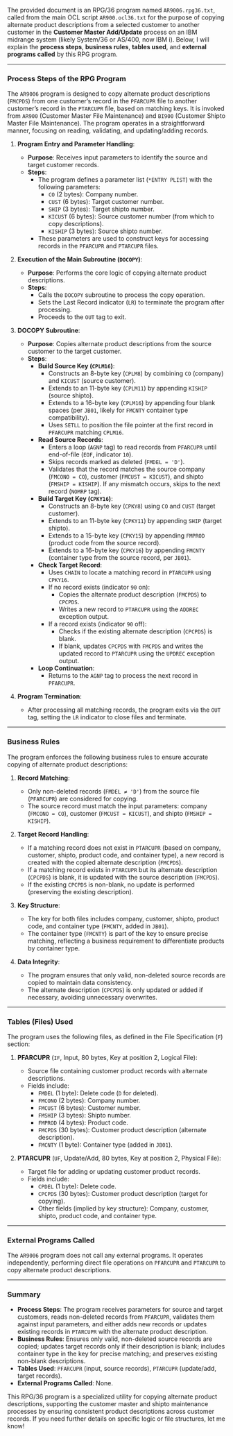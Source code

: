 The provided document is an RPG/36 program named `AR9006.rpg36.txt`, called from the main OCL script `AR900.ocl36.txt` for the purpose of copying alternate product descriptions from a selected customer to another customer in the **Customer Master Add/Update** process on an IBM midrange system (likely System/36 or AS/400, now IBM i). Below, I will explain the **process steps**, **business rules**, **tables used**, and **external programs called** by this RPG program.

---

### **Process Steps of the RPG Program**

The `AR9006` program is designed to copy alternate product descriptions (`FMCPDS`) from one customer’s record in the `PFARCUPR` file to another customer’s record in the `PTARCUPR` file, based on matching keys. It is invoked from `AR900` (Customer Master File Maintenance) and `BI900` (Customer Shipto Master File Maintenance). The program operates in a straightforward manner, focusing on reading, validating, and updating/adding records.

1. **Program Entry and Parameter Handling**:
   - **Purpose**: Receives input parameters to identify the source and target customer records.
   - **Steps**:
     - The program defines a parameter list (`*ENTRY PLIST`) with the following parameters:
       - `CO` (2 bytes): Company number.
       - `CUST` (6 bytes): Target customer number.
       - `SHIP` (3 bytes): Target shipto number.
       - `KICUST` (6 bytes): Source customer number (from which to copy descriptions).
       - `KISHIP` (3 bytes): Source shipto number.
     - These parameters are used to construct keys for accessing records in the `PFARCUPR` and `PTARCUPR` files.

2. **Execution of the Main Subroutine (`DOCOPY`)**:
   - **Purpose**: Performs the core logic of copying alternate product descriptions.
   - **Steps**:
     - Calls the `DOCOPY` subroutine to process the copy operation.
     - Sets the Last Record indicator (`LR`) to terminate the program after processing.
     - Proceeds to the `OUT` tag to exit.

3. **DOCOPY Subroutine**:
   - **Purpose**: Copies alternate product descriptions from the source customer to the target customer.
   - **Steps**:
     - **Build Source Key (`CPLM16`)**:
       - Constructs an 8-byte key (`CPLM8`) by combining `CO` (company) and `KICUST` (source customer).
       - Extends to an 11-byte key (`CPLM11`) by appending `KISHIP` (source shipto).
       - Extends to a 16-byte key (`CPLM16`) by appending four blank spaces (per `JB01`, likely for `FMCNTY` container type compatibility).
       - Uses `SETLL` to position the file pointer at the first record in `PFARCUPR` matching `CPLM16`.
     - **Read Source Records**:
       - Enters a loop (`AGNP` tag) to read records from `PFARCUPR` until end-of-file (`EOF`, indicator `10`).
       - Skips records marked as deleted (`FMDEL = 'D'`).
       - Validates that the record matches the source company (`FMCONO = CO`), customer (`FMCUST = KICUST`), and shipto (`FMSHIP = KISHIP`). If any mismatch occurs, skips to the next record (`NOMRP` tag).
     - **Build Target Key (`CPKY16`)**:
       - Constructs an 8-byte key (`CPKY8`) using `CO` and `CUST` (target customer).
       - Extends to an 11-byte key (`CPKY11`) by appending `SHIP` (target shipto).
       - Extends to a 15-byte key (`CPKY15`) by appending `FMPROD` (product code from the source record).
       - Extends to a 16-byte key (`CPKY16`) by appending `FMCNTY` (container type from the source record, per `JB01`).
     - **Check Target Record**:
       - Uses `CHAIN` to locate a matching record in `PTARCUPR` using `CPKY16`.
       - If no record exists (indicator `90` on):
         - Copies the alternate product description (`FMCPDS`) to `CPCPDS`.
         - Writes a new record to `PTARCUPR` using the `ADDREC` exception output.
       - If a record exists (indicator `90` off):
         - Checks if the existing alternate description (`CPCPDS`) is blank.
         - If blank, updates `CPCPDS` with `FMCPDS` and writes the updated record to `PTARCUPR` using the `UPDREC` exception output.
     - **Loop Continuation**:
       - Returns to the `AGNP` tag to process the next record in `PFARCUPR`.

4. **Program Termination**:
   - After processing all matching records, the program exits via the `OUT` tag, setting the `LR` indicator to close files and terminate.

---

### **Business Rules**

The program enforces the following business rules to ensure accurate copying of alternate product descriptions:

1. **Record Matching**:
   - Only non-deleted records (`FMDEL ≠ 'D'`) from the source file (`PFARCUPR`) are considered for copying.
   - The source record must match the input parameters: company (`FMCONO = CO`), customer (`FMCUST = KICUST`), and shipto (`FMSHIP = KISHIP`).

2. **Target Record Handling**:
   - If a matching record does not exist in `PTARCUPR` (based on company, customer, shipto, product code, and container type), a new record is created with the copied alternate description (`FMCPDS`).
   - If a matching record exists in `PTARCUPR` but its alternate description (`CPCPDS`) is blank, it is updated with the source description (`FMCPDS`).
   - If the existing `CPCPDS` is non-blank, no update is performed (preserving the existing description).

3. **Key Structure**:
   - The key for both files includes company, customer, shipto, product code, and container type (`FMCNTY`, added in `JB01`).
   - The container type (`FMCNTY`) is part of the key to ensure precise matching, reflecting a business requirement to differentiate products by container type.

4. **Data Integrity**:
   - The program ensures that only valid, non-deleted source records are copied to maintain data consistency.
   - The alternate description (`CPCPDS`) is only updated or added if necessary, avoiding unnecessary overwrites.

---

### **Tables (Files) Used**

The program uses the following files, as defined in the File Specification (`F`) section:

1. **PFARCUPR** (`IF`, Input, 80 bytes, Key at position 2, Logical File):
   - Source file containing customer product records with alternate descriptions.
   - Fields include:
     - `FMDEL` (1 byte): Delete code (`D` for deleted).
     - `FMCONO` (2 bytes): Company number.
     - `FMCUST` (6 bytes): Customer number.
     - `FMSHIP` (3 bytes): Shipto number.
     - `FMPROD` (4 bytes): Product code.
     - `FMCPDS` (30 bytes): Customer product description (alternate description).
     - `FMCNTY` (1 byte): Container type (added in `JB01`).

2. **PTARCUPR** (`UF`, Update/Add, 80 bytes, Key at position 2, Physical File):
   - Target file for adding or updating customer product records.
   - Fields include:
     - `CPDEL` (1 byte): Delete code.
     - `CPCPDS` (30 bytes): Customer product description (target for copying).
     - Other fields (implied by key structure): Company, customer, shipto, product code, and container type.

---

### **External Programs Called**

The `AR9006` program does not call any external programs. It operates independently, performing direct file operations on `PFARCUPR` and `PTARCUPR` to copy alternate product descriptions.

---

### **Summary**

- **Process Steps**: The program receives parameters for source and target customers, reads non-deleted records from `PFARCUPR`, validates them against input parameters, and either adds new records or updates existing records in `PTARCUPR` with the alternate product description.
- **Business Rules**: Ensures only valid, non-deleted source records are copied; updates target records only if their description is blank; includes container type in the key for precise matching; and preserves existing non-blank descriptions.
- **Tables Used**: `PFARCUPR` (input, source records), `PTARCUPR` (update/add, target records).
- **External Programs Called**: None.

This RPG/36 program is a specialized utility for copying alternate product descriptions, supporting the customer master and shipto maintenance processes by ensuring consistent product descriptions across customer records. If you need further details on specific logic or file structures, let me know!